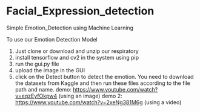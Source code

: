 # Facial_Expression_detection
Simple Emotion_Detection using Machine Learning

To use our Emotion Detection Model
1. Just clone or download and unzip our respiratory
2. install tensorflow and cv2 in the system using pip
3. run the gui.py file
4. upload the image in the GUI
5. click on the Detect button to detect the emotion.
You need to download the datasets from Kaggle and then run these files according to the file path and name.
demo: https://www.youtube.com/watch?v=eqzEyfOkpw4 (using an image)
demo 2: https://www.youtube.com/watch?v=2xeNg381M6g (using a video) 
